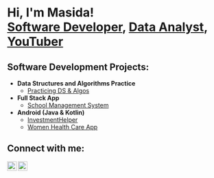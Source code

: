 <h1>Hi, I'm Masida! <br/><a href="https://github.com/masidagondwe">Software Developer</a>, <a href="https://www.linkedin.com/in/masidagondwe/">Data Analyst</a>, <a href="https://www.youtube.com/@masida_gondwe">YouTuber</a></h1>

<h2>Software Development Projects:</h2>

- <b>Data Structures and Algorithms Practice</b>
  - [Practicing DS & Algos](https://github.com/masidagondwe/Driving-School-Management-System)
- <b>Full Stack App</b>
  - [School Management System](https://github.com/masidagondwe/Driving-School-Management-System)
- <b>Android (Java & Kotlin)</b>
  - [InvestmentHelper](https://github.com/masidagondwe/InvestmentCalculator)
  - [Women Health Care App](https://github.com/masidagondwe/AzimaiHealthCare)
<!--- <b>Python</b>
  - To be updated


<h2>Data Analytics Projects:</h2>
  - To be updated
-->


<h2>Connect with me:</h2>

<img align="left" alt="MasidaGondwe | YouTube" width="22px" src="https://cdn.jsdelivr.net/npm/simple-icons@v3/icons/youtube.svg" />
<img align="left" alt="MasidaGondwe | LinkedIn" width="22px" src="https://cdn.jsdelivr.net/npm/simple-icons@v3/icons/linkedin.svg" />
<!---
[<img align="left" alt="MasidaGondwe | Instagram" width="22px" src="https://cdn.jsdelivr.net/npm/simple-icons@v3/icons/instagram.svg" />][instagram] <a href="https://www.instagram.com/masida_gondwe">Instagram</a>

 [youtube]: https://www.youtube.com/@masida_gondwe
[instagram]: https://www.instagram.com/masida_gondwe/
[linkedin]: https://www.linkedin.com/in/masidagondwe/
-->
